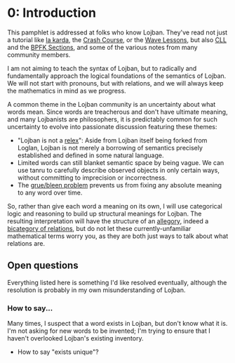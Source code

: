 # 0: Introduction

This pamphlet is addressed at folks who know Lojban. They've read not just a
tutorial like [la
karda](http://ldlework.com/projects/cards/la-karda/index.html), the [Crash
Course](https://mw.lojban.org/papri/The_Crash_Course_in_Lojban), or the [Wave
Lessons](https://mw.lojban.org/papri/Lojban_Wave_Lessons), but also
[CLL](https://lojban.org/publications/cll/cll_v1.1_xhtml-section-chunks/) and
the [BPFK Sections](https://mw.lojban.org/papri/Category:BPFK_Section), and
some of the various notes from many community members.

I am not aiming to teach the syntax of Lojban, but to radically and
fundamentally approach the logical foundations of the semantics of Lojban. We
will not start with pronouns, but with relations, and we will always keep the
mathematics in mind as we progress.

A common theme in the Lojban community is an uncertainty about what words
mean. Since words are treacherous and don't have ultimate meaning, and many
Lojbanists are philosophers, it is predictably common for such uncertainty to
evolve into passionate discussion featuring these themes:

* "Lojban is not a
  [relex](https://en.wikibooks.org/wiki/Conlang/Types#Relexes)": Aside from
  Lojban itself being forked from Loglan, Lojban is not merely a borrowing of
  semantics precisely established and defined in some natural language.
* Limited words can still blanket semantic space by being vague. We can use
  tanru to carefully describe observed objects in only certain ways, without
  committing to imprecision or incorrectness.
* The [grue/bleen
  problem](https://en.wikipedia.org/wiki/New_riddle_of_induction#Grue_and_bleen)
  prevents us from fixing any absolute meaning to any word over time.

So, rather than give each word a meaning on its own, I will use categorical
logic and reasoning to build up structural meanings for Lojban. The resulting
interpretation will have the structure of an
[allegory](https://en.wikipedia.org/wiki/Allegory_(mathematics)), indeed a
[bicategory of
relations](https://ncatlab.org/nlab/show/bicategory+of+relations), but do not
let these currently-unfamiliar mathematical terms worry you, as they are both
just ways to talk about what relations are.

## Open questions

Everything listed here is something I'd like resolved eventually, although the
resolution is probably in my own misunderstanding of Lojban.

### How to say...

Many times, I suspect that a word exists in Lojban, but don't know what it is.
I'm not asking for new words to be invented; I'm trying to ensure that I
haven't overlooked Lojban's existing inventory.

* How to say "exists unique"?
